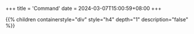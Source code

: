 +++
title = 'Command'
date = 2024-03-07T15:00:59+08:00
+++


{{% children containerstyle="div" style="h4" depth="1" description="false" %}}
